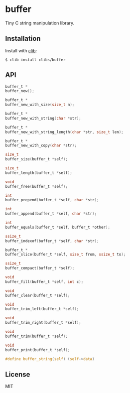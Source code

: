 
# buffer

  Tiny C string manipulation library.

## Installation

  Install with [clib](https://github.com/clibs/clib):

```
$ clib install clibs/buffer
```

## API

```c
buffer_t *
buffer_new();

buffer_t *
buffer_new_with_size(size_t n);

buffer_t *
buffer_new_with_string(char *str);

buffer_t *
buffer_new_with_string_length(char *str, size_t len);

buffer_t *
buffer_new_with_copy(char *str);

size_t
buffer_size(buffer_t *self);

size_t
buffer_length(buffer_t *self);

void
buffer_free(buffer_t *self);

int
buffer_prepend(buffer_t *self, char *str);

int
buffer_append(buffer_t *self, char *str);

int
buffer_equals(buffer_t *self, buffer_t *other);

ssize_t
buffer_indexof(buffer_t *self, char *str);

buffer_t *
buffer_slice(buffer_t *self, size_t from, ssize_t to);

ssize_t
buffer_compact(buffer_t *self);

void
buffer_fill(buffer_t *self, int c);

void
buffer_clear(buffer_t *self);

void
buffer_trim_left(buffer_t *self);

void
buffer_trim_right(buffer_t *self);

void
buffer_trim(buffer_t *self);

void
buffer_print(buffer_t *self);

#define buffer_string(self) (self->data)
```

## License

  MIT
